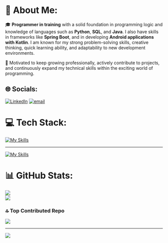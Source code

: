 # 💫 About Me:
🎓 **Programmer in training** with a solid foundation in programming logic and knowledge of languages such as **Python**, **SQL**, and **Java**. I also have skills in frameworks like **Spring Boot**, and in developing **Android applications with Kotlin**. I am known for my strong problem-solving skills, creative thinking, quick learning ability, and adaptability to new development environments.

🚀 Motivated to keep growing professionally, actively contribute to projects, and continuously expand my technical skills within the exciting world of programming.

## 🌐 Socials:
[![LinkedIn](https://img.shields.io/badge/LinkedIn-%230077B5.svg?logo=linkedin&logoColor=white)](https://linkedin.com/in/miguelmarquezroldan) [![email](https://img.shields.io/badge/Email-D14836?logo=gmail&logoColor=white)](mailto:miguelmroldan@gmail.com) 

# 💻 Tech Stack:

[![My Skills](https://skillicons.dev/icons?i=java,py,kotlin,html,css,js)](https://skillicons.dev)
<hr>

[![My Skills](https://skillicons.dev/icons?i=vscode,idea,pycharm,eclipse,androidstudio,git,github,mysql,postgresql,postman)](https://skillicons.dev)

          

# 📊 GitHub Stats:
![](https://nirzak-streak-stats.vercel.app/?user=MMarquezRoldan&theme=dark&hide_border=false)<br/>
![](https://github-readme-stats.vercel.app/api/top-langs/?username=MMarquezRoldan&theme=dark&hide_border=false&include_all_commits=true&count_private=true&layout=compact)

### 🔝 Top Contributed Repo
![](https://github-contributor-stats.vercel.app/api?username=MMarquezRoldan&limit=5&theme=dark&combine_all_yearly_contributions=true)

---
[![](https://visitcount.itsvg.in/api?id=MMarquezRoldan&icon=0&color=0)](https://visitcount.itsvg.in)

